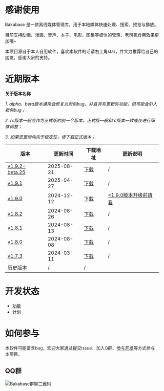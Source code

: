 # 感谢使用

Bakabase 是一款离线媒体管理库，用于本地媒体快速处理、搜索、预览与播放。

目前支持动画、漫画、音声、本子、电影、图集等媒体的管理，老司机食用效果更加哦~

本项目源自于本人自用软件，喜欢本软件的话请右上角star，并大力推荐给自己的朋友，感谢大家的支持。


# 近期版本

**关于版本名称**

*1. alpha、beta版本通常会修复以前的bug，并且具有更新的功能，但可能会引入新的bug；*

*2. rc版本一般会作为正式版的前一个版本，正式版一般和rc版本一致或仅进行细微调整；*

*3. 如果您更倾向向于稳定性，请下载正式版本；*


| 版本 | 更新时间 | 下载地址 | 更新说明 |
| ------------- | ------------- | ------------- | ------------- |
| [v1.9.2-beta.25](./CHANGELOG.md) | 2025-08-21 | [下载](https://cdn-public.anobaka.com/app/bakabase/inside-world/1.9.2-beta.25/installer/bakabase.zip) | / |
| [v1.9.1](./CHANGELOG.md) | 2025-04-27 | [下载](https://cdn-public.anobaka.com/app/bakabase/inside-world/1.9.1/installer/Bakabase.zip) | / |
| [v1.9.0](./CHANGELOG.md) | 2024-12-12 | [下载](https://cdn-public.anobaka.com/app/bakabase/inside-world/1.9.0/installer/Bakabase.zip) | [<1.9.0版本升级前请看](/guide/v190/v1.9.0) |
| [v1.8.2](./CHANGELOG.md) | 2024-08-26 | [下载](https://cdn-public.anobaka.com/app/bakabase/inside-world/1.8.2/installer/Bakabase.InsideWorld.zip) | / |
| [v1.8.1](./CHANGELOG.md) | 2024-08-13 | [下载](https://cdn-public.anobaka.com/app/bakabase/inside-world/1.8.1/installer/Bakabase.InsideWorld.zip) | / |
| [v1.8.0](./CHANGELOG.md) | 2024-08-08 | [下载](https://cdn-public.anobaka.com/app/bakabase/inside-world/1.8.0/installer/Bakabase.InsideWorld.zip) | / |
| [v1.7.3](./CHANGELOG.md) | 2024-03-11 | [下载](https://cdn-public.anobaka.com/app/bakabase/inside-world/1.7.3/installer/Bakabase.InsideWorld.zip) | / |
| [历史版本](https://github.com/anobaka/Bakabase/releases) | / | / |

# 开发状态

+ [功能](https://github.com/anobaka/Bakabase/milestones)
+ [计划](https://github.com/users/anobaka/projects/3)

# 如何参与

本软件可能富含bug，欢迎大家通过提交Issue、加入Q群、[参与开发](/dev/dev)等方式参与本项目。

## QQ群

![Bakabase群聊二维码](https://user-images.githubusercontent.com/2888789/146117768-7d92af78-37ca-426e-a820-97b896b591eb.png)